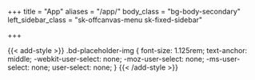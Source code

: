 +++
title = "App"
aliases = "/app/"
body_class = "bg-body-secondary"
left_sidebar_class = "sk-offcanvas-menu sk-fixed-sidebar"
   
+++

{{< add-style >}}
.bd-placeholder-img {
    font-size: 1.125rem;
    text-anchor: middle;
    -webkit-user-select: none;
    -moz-user-select: none;
    -ms-user-select: none;
    user-select: none;
}
{{< /add-style >}}
